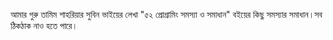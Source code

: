 আমার গুরু তামিম শাহরিয়ার সুবিন ভাইয়ের লেখা "৫২ প্রোগ্রামিং সমস্যা ও সমাধান" বইয়ের কিছু সমস্যার সমাধান।সব ঠিকঠাক নাও হতে পারে।
